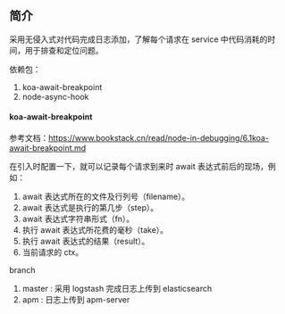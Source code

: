 ## 简介

采用无侵入式对代码完成日志添加，了解每个请求在 service 中代码消耗的时间，用于排查和定位问题。

依赖包：

1. koa-await-breakpoint
2. node-async-hook

#### koa-await-breakpoint

参考文档：https://www.bookstack.cn/read/node-in-debugging/6.1koa-await-breakpoint.md

在引入时配置一下，就可以记录每个请求到来时 await 表达式前后的现场，例如：

1. await 表达式所在的文件及行列号（filename）。
2. await 表达式是执行的第几步（step）。
3. await 表达式字符串形式（fn）。
4. 执行 await 表达式所花费的毫秒（take）。
5. 执行 await 表达式的结果（result）。
6. 当前请求的 ctx。

branch

1. master : 采用 logstash 完成日志上传到 elasticsearch
2. apm : 日志上传到 apm-server
